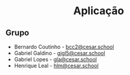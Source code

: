 <h1 align="center">Aplicação</h1>


## Grupo
 - Bernardo Coutinho - bcc2@cesar.school
 - Gabriel Galdino - gjgl5@cesar.school
 - Gabriel Lopes - gla@cesar.school
 - Henrique Leal - hlm@cesar.school

